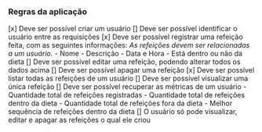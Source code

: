 ### Regras da aplicação

[x] Deve ser possível criar um usuário
[] Deve ser possível identificar o usuário entre as requisições
[x] Deve ser possível registrar uma refeição feita, com as seguintes informações:
    *As refeições devem ser relacionadas a um usuário.*
    - Nome
    - Descrição
    - Data e Hora
    - Está dentro ou não da dieta
[] Deve ser possível editar uma refeição, podendo alterar todos os dados acima
[] Deve ser possível apagar uma refeição
[x] Deve ser possível listar todas as refeições de um usuário
[] Deve ser possível visualizar uma única refeição
[] Deve ser possível recuperar as métricas de um usuário
    - Quantidade total de refeições registradas
    - Quantidade total de refeições dentro da dieta
    - Quantidade total de refeições fora da dieta
    - Melhor sequência de refeições dentro da dieta
[] O usuário só pode visualizar, editar e apagar as refeições o qual ele criou
